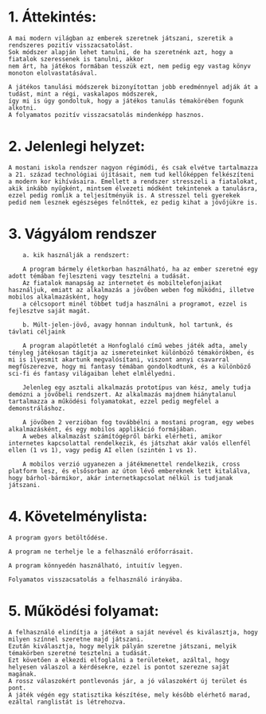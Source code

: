 # 1. Áttekintés: 

	A mai modern világban az emberek szeretnek játszani, szeretik a rendszeres pozitív visszacsatolást. 
	Sok módszer alapján lehet tanulni, de ha szeretnénk azt, hogy a fiatalok szeressenek is tanulni, akkor 
	nem árt, ha játékos formában tesszük ezt, nem pedig egy vastag könyv monoton elolvastatásával.
	
	A játékos tanulási módszerek bizonyítottan jobb eredménnyel adják át a tudást, mint a régi, vaskalapos módszerek,
	így mi is úgy gondoltuk, hogy a játékos tanulás témakörében fogunk alkotni.
	A folyamatos pozitív visszacsatolás mindenképp hasznos.

	
# 2. Jelenlegi helyzet:

	A mostani iskola rendszer nagyon régimódi, és csak elvétve tartalmazza a 21. század technológiai újításait, nem tud kellőképpen felkészíteni a modern kor kihívásaira. Emellett a rendszer stresszeli a fiatalokat, akik inkább nyűgként, mintsem élvezeti módként tekintenek a tanulásra, ezzel pedig romlik a teljesítményük is. A stresszel teli gyerekek pedid nem lesznek egészséges felnőttek, ez pedig kihat a jövőjükre is.
	
	
# 3. Vágyálom rendszer 

		a. kik használják a rendszert: 
		
		A program bármely életkorban használható, ha az ember szeretné egy adott témában fejleszteni vagy tesztelni a tudását.
		Az fiatalok manapság az internetet és mobiltelefonjaikat használjuk, emiatt az alkalmazás a jövőben weben fog működni, illetve mobilos alkalmazásként, hogy
		a célcsoport minél többet tudja használni a programot, ezzel is fejlesztve saját magát.
		
		b. Múlt-jelen-jövő, avagy honnan indultunk, hol tartunk, és távlati céljaink
		
		A program alapötletét a Honfoglaló című webes játék adta, amely tényleg játékosan tágítja az ismereteinket különböző témakörökben, és mi is ilyesmit akartunk megvalósítani, viszont annyi csavarral megfűszerezve, hogy mi fantasy témában gondolkodtunk, és a különböző sci-fi és fantasy világaiban lehet elmlélyedni.
		
		Jelenleg egy asztali alkalmazás prototípus van kész, amely tudja demózni a jövőbeli rendszert. Az alkalmazás majdnem hiánytalanul tartalmazza a működési folyamatokat, ezzel pedig megfelel a demonstráláshoz.
		
		A jövőben 2 verzióban fog továbbélni a mostani program, egy webes alkalmazásként, és egy mobilos applikáció formájában.
		A webes alkalmazást számítógépről bárki elérheti, amikor internetes kapcsolattal rendelkezik, és játszhat akár valós ellenfél ellen (1 vs 1), vagy pedig AI ellen (szintén 1 vs 1). 
			
		A mobilos verzió ugyanezen a játékmenettel rendelkezik, cross platform lesz, és elsősorban az úton lévő embereknek lett kitalálva, hogy bárhol-bármikor, akár internetkapcsolat nélkül is tudjanak játszani. 
		

# 4. Követelménylista:

	A program gyors betöltődése.

	A program ne terhelje le a felhasználó erőforrásait.

	A program könnyedén használható, intuitív legyen.

	Folyamatos visszacsatolás a felhasználó irányába.

	
# 5. Működési folyamat:

	A felhasználó elindítja a játékot a saját nevével és kiválasztja, hogy milyen színnel szeretne majd játszani.
	Ezután kiválasztja, hogy melyik pályán szeretne játszani, melyik témakörben szeretné tesztelni a tudását.
	Ezt követően a elkezdi elfoglalni a területeket, azáltal, hogy helyesen válaszol a kérdésekre, ezzel is pontot szerezne saját magának.
	A rossz válaszokért pontlevonás jár, a jó válaszokért új terület és pont.
	A játék végén egy statisztika készítése, mely később elérhető marad, ezáltal ranglistát is létrehozva.

